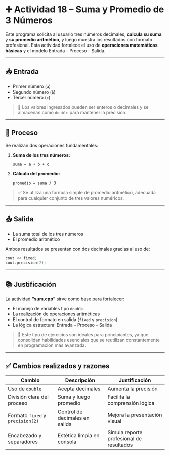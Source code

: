 # ➕ Actividad 18 – Suma y Promedio de 3 Números

Este programa solicita al usuario tres números decimales, **calcula su suma** y **su promedio aritmético**, y luego muestra los resultados con formato profesional. Esta actividad fortalece el uso de **operaciones matemáticas básicas** y el modelo Entrada – Proceso – Salida.

---

## 📥 Entrada

- Primer número (`a`)
- Segundo número (`b`)
- Tercer número (`c`)

> 🧾 Los valores ingresados pueden ser enteros o decimales y se almacenan como `double` para mantener la precisión.

---

## 🔁 Proceso

Se realizan dos operaciones fundamentales:

1. **Suma de los tres números:**
   ```
   suma = a + b + c
   ```

2. **Cálculo del promedio:**
   ```
   promedio = suma / 3
   ```

> ✅ Se utiliza una fórmula simple de promedio aritmético, adecuada para cualquier conjunto de tres valores numéricos.

---

## 📤 Salida

- La suma total de los tres números
- El promedio aritmético

Ambos resultados se presentan con dos decimales gracias al uso de:
```cpp
cout << fixed;
cout.precision(2);
```

---

## 📚 Justificación

La actividad **“sum.cpp”** sirve como base para fortalecer:

- El manejo de variables tipo `double`
- La realización de operaciones aritméticas
- El control de formato en salida (`fixed` y `precision`)
- La lógica estructural Entrada – Proceso – Salida

> 🧠 Este tipo de ejercicios son ideales para principiantes, ya que consolidan habilidades esenciales que se reutilizan constantemente en programación más avanzada.

---

## ✅ Cambios realizados y razones

| Cambio | Descripción | Justificación |
|--------|-------------|---------------|
| Uso de `double` | Acepta decimales | Aumenta la precisión |
| División clara del proceso | Suma y luego promedio | Facilita la comprensión lógica |
| Formato `fixed` y `precision(2)` | Control de decimales en salida | Mejora la presentación visual |
| Encabezado y separadores | Estética limpia en consola | Simula reporte profesional de resultados |
